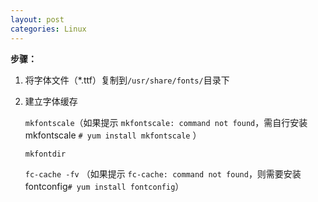 ```yaml
---
layout: post
categories: Linux
---
```


**步骤：**

1. 将字体文件（*.ttf）复制到`/usr/share/fonts/`目录下

2. 建立字体缓存

   `mkfontscale`（如果提示 `mkfontscale: command not found`，需自行安装mkfontscale `# yum install mkfontscale` ）

   `mkfontdir`

   `fc-cache -fv` （如果提示 `fc-cache: command not found`，则需要安装fontconfig`# yum install fontconfig`）

